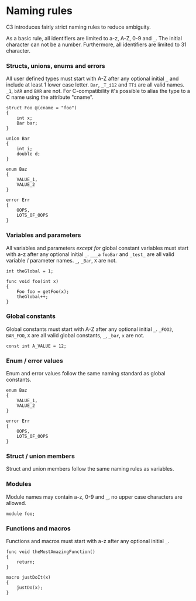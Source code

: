 # Naming rules

C3 introduces fairly strict naming rules to reduce ambiguity. 

As a basic rule, all identifiers are limited to a-z, A-Z, 0-9 and `_`. The initial character can not be a number. Furthermore, all identifiers are limited to 31 character.

### Structs, unions, enums and errors

All user defined types must start with A-Z after any optional initial `_` and include at least 1 lower case letter. `Bar`, `_T_i12` and `TTi` are all valid names. `_1`, `bAR` and `BAR` are not. For C-compatibility it's possible to alias the type to a C name using the attribute "cname".

```
struct Foo @(cname = "foo")
{
    int x;
    Bar bar;
}

union Bar 
{
    int i;
    double d;
}

enum Baz 
{
    VALUE_1,
    VALUE_2
}

error Err 
{
    OOPS,
    LOTS_OF_OOPS
}
```

### Variables and parameters

All variables and parameters *except for* global constant variables must start with a-z after any optional initial `_`. `___a` `fooBar` and `_test_` are all valid variable / parameter names. `_`, `_Bar`, `X` are not.

```
int theGlobal = 1;

func void foo(int x)
{
    Foo foo = getFoo(x);    
    theGlobal++;
}
```

### Global constants

Global constants must start with A-Z after any optional initial `_`. `_FOO2`, `BAR_FOO`, `X` are all valid global constants, `_`, `_bar`, `x` are not. 

```
const int A_VALUE = 12;
```

### Enum / error values

Enum and error values follow the same naming standard as global constants.

```
enum Baz 
{
    VALUE_1,
    VALUE_2
}

error Err 
{
    OOPS,
    LOTS_OF_OOPS
}
```

### Struct / union members

Struct and union members follow the same naming rules as variables.

### Modules

Module names may contain a-z, 0-9 and `_`, no upper case characters are allowed.

```
module foo;
```

### Functions and macros

Functions and macros must start with a-z after any optional initial `_`.

```
func void theMostAmazingFunction() 
{ 
    return;
}

macro justDoIt(x) 
{
    justDo(x);
}
```
